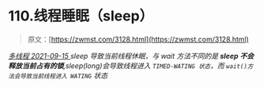 <!--yml
category: 未分类
date: 0001-01-01 00:00:00
-->

# 110.线程睡眠（sleep）

> 原文：[https://zwmst.com/3128.html](https://zwmst.com/3128.html)

   [ *多线程* ](https://zwmst.com/%e5%a4%9a%e7%ba%bf%e7%a8%8b)*[ <time datetime="2021-09-16T00:28:58+08:00"> 2021-09-15 </time> ](https://zwmst.com/3128.html)  sleep 导致当前线程休眠，与 wait 方法不同的是 **sleep 不会释放当前占有的锁**,sleep(long)会导致线程进入 `TIMED-WATING 状态`，而 `wait()方法会导致当前线程进入 WATING` 状态*